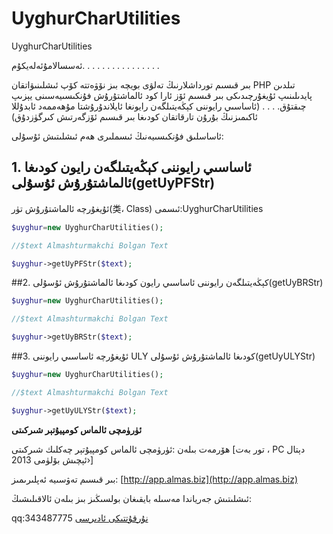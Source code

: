 UyghurCharUtilities
===================

UyghurCharUtilities

ئەسسالامۇئەلەيكۇم. . . . . . . . . . . . . . . . 

بىر قىسىم تورداشلارنىڭ تەلۋى بويچە بىز نۆۋەتتە كۆپ ئىشلىنىۋاتقان PHP تىلدىن پايدىلىنىپ ئۇيغۇرچىدىكى بىر قىسىم ئۆز ئارا كود ئالماشتۇرۇش فۇنكىسىيەسىنى يېزىپ چىقتۇق. . . . (ئاساسىي رايوننى كېڭەيتىلگەن رايونغا ئايلاندۇرۇشتا مۇھەممەد ئابدۇللا ئاكىمىزنىڭ بۇرۇن تارقاتقان كودىغا بىر قىسىم ئۆزگەرتىش كىرگۈزدۇق)

ئاساسلىق فۇنكىسىيەنىڭ ئىسملىرى ھەم ئىشلىتىش ئۇسۇلى:

## 1. ئاساسىي رايوننى كېڭەيتىلگەن رايون كودىغا ئالماشتۇرۇش ئۇسۇلى(getUyPFStr)

ئۇيغۇرچە ئالماشتۇرۇش تۈر(类، Class) ئىسمى:UyghurCharUtilities

```php
$uyghur=new UyghurCharUtilities();

//$text Almashturmakchi Bolgan Text

$uyghur->getUyPFStr($text);
```

##2. كېڭەيتىلگەن رايوننى ئاساسىي رايون كودىغا ئالماشتۇرۇش ئۇسۇلى(getUyBRStr)

```php
$uyghur=new UyghurCharUtilities();

//$text Almashturmakchi Bolgan Text

$uyghur->getUyBRStr($text);
 ```
 
##3. ئۇيغۇرچە ئاساسىي رايوننى ULY كودىغا ئالماشتۇرۇش ئۇسۇلى(getUyULYStr)

```php
$uyghur=new UyghurCharUtilities();

//$text Almashturmakchi Bolgan Text

$uyghur->getUyULYStr($text);
```

**ئۈرۈمچى ئالماس كومپيۇتېر شىركىتى**

ھۆرمەت بىلەن :ئۈرۈمچى ئالماس كومپيۇتېر چەكلىك شىركىتى [تور بەت ، PC دېتال ئېچىش بۆلۈمى 2013›]

بىر قىسىم تەۋسىيە ئەپلىرىمىز: [http://app.almas.biz](http://app.almas.biz)

ئىشلىتىش جەرياندا مەسىلە بايقىغان بولسىڭىز بىز بىلەن ئالاقىلىشىڭ:
 
qq:343487775
[نۇرقۇتتىكى ئادىرسى](http://www.nurqut.net/ud/forum.php?mod=viewthread&tid=17763&extra=)

